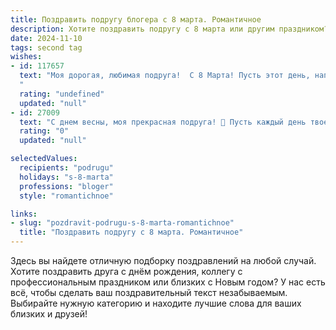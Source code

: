 ```yaml
---
title: Поздравить подругу блогера с 8 марта. Романтичное
description: Хотите поздравить подругу с 8 марта или другим праздником? Наш ИИ создаст незабываемое поздравление, а вы обязательно выделитесь среди других.  
date: 2024-11-10
tags: second tag
wishes:
- id: 117657
  text: "Моя дорогая, любимая подруга!  С 8 Марта! Пусть этот день, наполненный солнцем и весенним теплом, станет началом года, полного вдохновения, ярких красок и невероятных успехов в твоем блогерском творчестве.  Пусть твои посты всегда радуют читателей, а  твоя жизнь сияет счастьем и любовью.  Ты – невероятная, талантливая и  красивая, и я бесконечно счастлива, что ты есть в моей жизни.  Целую тебя крепко-крепко!
  "
  rating: "undefined"
  updated: "null"
- id: 27009
  text: "С днем весны, моя прекрасная подруга! 🌸 Пусть каждый день твоего блога будет наполнен вдохновением и творческими идеями, как этот чудесный праздник. Пусть твои истории продолжают вдохновлять и радовать тысячи читателей, а твоя жизнь будет такой же яркой и красочной, как твои посты. Счастья, здоровья и успехов во всех твоих начинаниях! 💖"
  rating: "0"
  updated: "null"

selectedValues:
  recipients: "podrugu"
  holidays: "s-8-marta"
  professions: "bloger"
  style: "romantichnoe"

links:
- slug: "pozdravit-podrugu-s-8-marta-romantichnoe"
  title: "Поздравить подругу с 8 марта. Романтичное"
---
```


Здесь вы найдете отличную подборку поздравлений на любой случай. 
Хотите поздравить друга с днём рождения, коллегу с профессиональным праздником или близких с Новым годом? У нас есть всё, чтобы сделать ваш поздравительный текст незабываемым. Выбирайте нужную категорию и находите лучшие слова для ваших близких и друзей!
